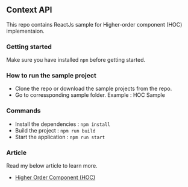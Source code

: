 ## Context API

This repo contains ReactJs sample for Higher-order component (HOC) implementaion.

### Getting started

Make sure you have installed `npm` before getting started.

### How to run the sample project

* Clone the repo or download the sample projects from the repo.
* Go to corressponding sample folder. Example : HOC Sample

### Commands
* Install the dependencies : `npm install`
* Build the project : `npm run build`
* Start the application : `npm run start`

### Article

Read my below article to learn more.
* [Higher Order Component (HOC)](https://www.c-sharpcorner.com/article/higher-order-components-in-react/)